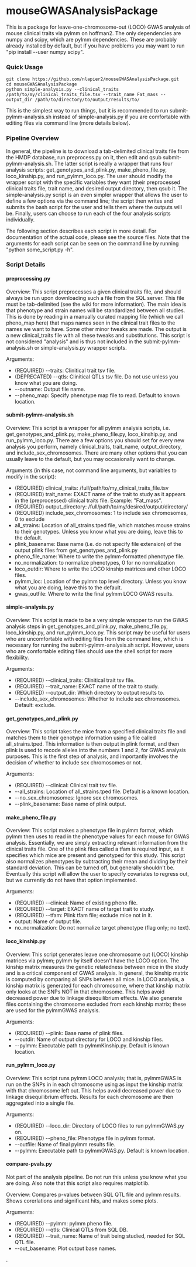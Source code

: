 # mouseGWASAnalysisPackage

This is a package for leave-one-chromosome-out (LOCO) GWAS analysis of mouse clinical traits via pylmm on hoffman2. The only dependencies are numpy and scipy, which are pylmm dependencies. These are probably already installed by default, but if you have problems you may want to run "pip install --user numpy scipy".

### Quick Usage

```
git clone https://github.com/nlapier2/mouseGWASAnalysisPackage.git
cd mouseGWASAnalysisPackage
python simple-analysis.py --clinical_traits /path/to/my/clinical_traits_file.tsv --trait_name Fat_mass --output_dir /path/to/directory/to/output/results/to/
```

This is the simplest way to run things, but it is recommended to run submit-pylmm-analysis.sh instead of simple-analysis.py if you are comfortable with editing files via command line (more details below).


### Pipeline Overview

In general, the pipeline is to download a tab-delimited clinical traits file from the HMDP database, run preprocess.py on it, then edit and qsub submit-pylmm-analysis.sh. The latter script is really a wrapper that runs four analysis scripts: get_genotypes_and_plink.py, make_pheno_file.py, loco_kinship.py, and run_pylmm_loco.py. The user should modify the wrapper script with the specific variables they want (their preprocessed clinical traits file, trait name, and desired output directory, then qsub it. The simple-analysis.py script is an even simpler wrapper that allows the user to define a few options via the command line; the script then writes and submits the bash script for the user and tells them where the outputs will be. Finally, users can choose to run each of the four analysis scripts individually.

The following section describes each script in more detail. For documentation of the actual code, please see the source files. Note that the arguments for each script can be seen on the command line by running "python some_script.py -h".


### Script Details

#### preprocessing.py

Overview: This script preprocesses a given clinical traits file, and should always be run upon downloading such a file from the SQL server. This file must be tab-delimited (see the wiki for more information). The main idea is that phenotype and strain names will be standardized between all studies. This is done by reading in a manually curated mapping file (which we call pheno_map here) that maps names seen in the clinical trait files to the names we want to have. Some other minor tweaks are made. The output is a new clinical_traits file with all these tweaks and substitutions. This script is not considered "analysis" and is thus not included in the submit-pylmm-analysis.sh or simple-analysis.py wrapper scripts.

Arguments:
* (REQUIRED) --traits: Clinitical trait tsv file.
* (DEPRECATED) --qtls: Clinitical QTLs tsv file. Do not use unless you know what you are doing.
* --outname: Output file name.
* --pheno_map: Specify phenotype map file to read. Default to known location.

#### submit-pylmm-analysis.sh

Overview: This script is a wrapper for all pylmm analysis scripts, i.e. get_genotypes_and_plink.py, make_pheno_file.py, loco_kinship.py, and run_pylmm_loco.py. There are a few options you should set for every new analysis you perform, namely clinical_traits, trait_name, output_directory, and include_sex_chromosomes. There are many other options that you can usually leave to the default, but you may occasionally want to change.

Arguments (in this case, not command line arguments, but variables to modify in the script):
* (REQUIRED) clinical_traits: /full/path/to/my_clinical_traits_file.tsv
* (REQUIRED) trait_name: EXACT name of the trait to study as it appears in the (preprocessed) clinical traits file. Example: "Fat_mass".
* (REQUIRED) output_directory: /full/path/to/my/desired/output/directory/
* (REQUIRED) include_sex_chromosomes: 1 to include sex chromosomes, 0 to exclude
* all_strains: Location of all_strains.tped file, which matches mouse strains to their genotypes. Unless you know what you are doing, leave this to the default.
* plink_basename: Base name (i.e. do not specify file extension) of the output plink files from get_genotypes_and_plink.py
* pheno_file_name: Where to write the pylmm-formatted phenotype file.
* no_normalization: to normalize phenotypes, 0 for no normalization
* loco_outdir: Where to write the LOCO kinship matrices and other LOCO files.
* pylmm_loc: Location of the pylmm top level directory. Unless you know what you are doing, leave this to the default.
* gwas_outfile: Where to write the final pylmm LOCO GWAS results.

#### simple-analysis.py

Overview: This script is made to be a very simple wrapper to run the GWAS analysis steps in get_genotypes_and_plink.py, make_pheno_file.py, loco_kinship.py, and run_pylmm_loco.py. This script may be useful for users who are uncomfortable with editing files from the command line, which is necessary for running the submit-pylmm-analysis.sh script. However, users who are comfortable editing files should use the shell script for more flexibility.

Arguments:
* (REQUIRED) --clinical_traits: Clinitical trait tsv file.
* (REQUIRED) --trait_name: EXACT name of the trait to study.
* (REQUIRED) --output_dir: Which directory to output results to.
* --include_sex_chromosomes: Whether to include sex chromosomes. Default: exclude.

#### get_genotypes_and_plink.py

Overview: This script takes the mice from a specified clinical traits file and matches them to their genotype information using a file called all_strains.tped. This information is then output in plink format, and then plink is used to recode alleles into the numbers 1 and 2, for GWAS analysis purposes. This is the first step of analysis, and importantly involves the decision of whether to include sex chromosomes or not.

Arguments:
* (REQUIRED) --clinical: Clinical trait tsv file.
* --all_strains: Location of all_strains.tped file. Default is a known location.
* --no_sex_chromosomes: Ignore sex chromosomes.
* --plink_basename: Base name of plink output.


#### make_pheno_file.py

Overview: This script makes a phenotype file in pylmm format, which pylmm then uses to read in the phenotype values for each mouse for GWAS analysis. Essentially, we are simply extracting relevant information from the clinical traits file. One of the plink files called a tfam is required input, as it specifies which mice are present and genotyped for this study. This script also normalizes phenotypes by subtracting their mean and dividing by their standard deviation. This can be turned off, but generally shouldn't be. Eventually this script will allow the user to specify covariates to regress out, but we currently do not have that option implemented.

Arguments:
* (REQUIRED) --clinical: Name of existing pheno file.
* (REQUIRED) --target: EXACT name of target trait to study.
* (REQUIRED) --tfam: Plink tfam file; exclude mice not in it.
* output: Name of output file.
* no_normalization: Do not normalize target phenotype (flag only; no text).

#### loco_kinship.py

Overview: This script generates leave one chromosome out (LOCO) kinship matrices via pylmm; pylmm by itself doesn't have the LOCO option. The kinship matrix measures the genetic relatedness between mice in the study and is a critical component of GWAS analysis. In general, the kinship matrix is computed by comparing all SNPs between all mice. In LOCO analysis, a kinship matrix is generated for each chromosome, where that kinship matrix only looks at the SNPs NOT in that chromosome. This helps avoid decreased power due to linkage disequilibrium effects. We also generate files containing the chromosome excluded from each kinship matrix; these are used for the pylmmGWAS analysis.

Arguments:
* (REQUIRED) --plink: Base name of plink files.
* --outdir: Name of output directory for LOCO and kinship files.
* --pylmm: Executable path to pylmmKinship.py. Default is known location.

#### run_pylmm_loco.py

Overview: This script runs pylmm LOCO analysis; that is, pylmmGWAS is run on the SNPs in in each chromosome using as input the kinship matrix with that chromosome left out. This helps avoid decreased power due to linkage disequilibrium effects. Results for each chromosome are then aggregated into a single file.

Arguments:
* (REQUIRED) --loco_dir: Directory of LOCO files to run pylmmGWAS.py on.
* (REQUIRED) --pheno_file: Phenotype file in pylmm format.
* --outfile: Name of final pylmm results file.
* --pylmm: Executable path to pylmmGWAS.py. Default is known location.

#### compare-pvals.py

Not part of the analysis pipeline. Do not run this unless you know what you are doing. Also note that this script also requires matplotlib.

Overview: Compares p-values between SQL QTL file and pylmm results. Shows corerlations and significant hits, and makes some plots.

Arguments:
* (REQUIRED) --pylmm: pylmm pheno file.
* (REQUIRED) --qtls: Clinical QTLs from SQL DB.
* (REQUIRED) --trait_name: Name of trait being studied, needed for SQL QTL file.
* --out_basename: Plot output base names.

.
